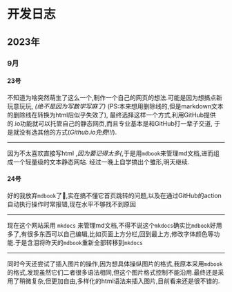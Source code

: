 # 开发日志

## 2023年

### 9月

#### 23号

不知道为啥突然萌生了这么一个,制作一个自己的网页的想法.可能是因为想搞点新玩意玩玩,
 *(绝不是因为写数学写麻了)* (PS:本来想用删除线的,但是markdown文本的删除线在转换为html后似乎失效了),
最终选择这样一个方式,利用GitHub提供的.io功能就可以托管自己的静态网页,而且专业基本是和GitHub打一辈子交道,
于是就没有选其他的方式(*Github.io免费!!!*).

---

因为不太喜欢直接写html ,*因为要记得太多(*,于是用``mdbook``来管理md文档,进而组成一个轻量级的文本静态网站. 经过一晚上自学搞出个雏形,明天继续.

#### 24号

好的我放弃``mdbook``了🤡,实在搞不懂它首页跳转的问题,以及在通过GitHub的action自动执行操作时常报错,现在水平不够找不到原因

---

现在这个网站采用 ``mkdocs`` 来管理md文档,不得不说这个``mkdocs``确实比``mdbook``好用多了,有很多东西可以自己编辑,比如页面上方分栏,回到最上方,修改字体颜色等功能.于是含泪将昨天的``mdbook``重新全部转移到``mkdocs``

---

同时今天还尝试了插入图片的操作,因为想具体操纵图片的格式,我原本采用``mdbook``的格式,发现虽然它们二者很多语法相同,但这个图片格式控制不能沿用.最终还是采用了稍微复杂,但更加自由,多样化的html语法来插入图片,目前看来还是很不错的.